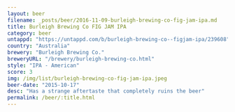 ```yaml
---
layout: beer
filename: _posts/beer/2016-11-09-burleigh-brewing-co-fig-jam-ipa.md
title: Burleigh Brewing Co FIG JAM IPA
category: beer
untappd: "https://untappd.com/b/burleigh-brewing-co--figjam-ipa/239608"
country: "Australia"
brewery: "Burleigh Brewing Co."
breweryURL: "/brewery/burleigh-brewing-co.html"
style: "IPA - American"
score: 3
img: /img/list/burleigh-brewing-co-fig-jam-ipa.jpeg
beer-date: "2015-10-17"
desc: "Has a strange aftertaste that completely ruins the beer"
permalink: /beer/:title.html
---
```

